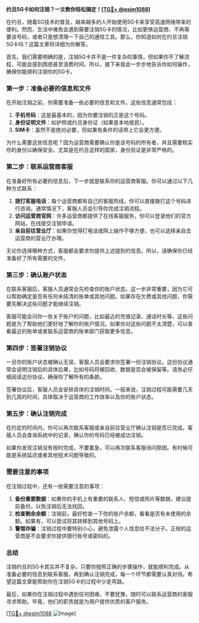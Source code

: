 **约旦5G卡如何注销？一文教你轻松搞定！[[TG💪+ @esim1088](https://t.me/s/esim1088)]**

在约旦，随着5G技术的普及，越来越多的人开始使用5G卡来享受高速网络带来的便利。然而，生活中难免会遇到需要注销5G卡的情况，比如更换运营商、不再需要该号码，或者只是想清理一下自己的通信工具。那么，你知道如何在约旦注销5G卡吗？这篇文章将详细为你解答。

首先，我们需要明确的是，注销5G卡并不是一件复杂的事情，但如果你不了解流程，可能会感到困惑甚至浪费时间。所以，接下来我会一步步地告诉你如何操作，确保你能顺利注销你的5G卡。

### 第一步：准备必要的信息和文件

在开始注销之前，你需要准备一些必要的信息和文件。这些信息通常包括：

1. **手机号码**：这是最基本的，因为你要注销的正是这个号码。
2. **身份证明文件**：如护照或约旦身份证（如果是本地居民）。
3. **SIM卡**：虽然不是绝对必要，但如果有条件的话带上它会更方便。

为什么需要这些信息呢？因为运营商需要确认你是该号码的所有者，并且需要核实你的身份以确保安全。尤其是在约旦这样的国家，身份验证是非常严格的。

### 第二步：联系运营商客服

在准备好所有必要的信息后，下一步就是联系你的运营商客服。你可以通过以下几种方式联系：

1. **拨打客服电话**：每个运营商都有自己的客服热线，你可以直接拨打这个号码进行咨询。通常情况下，客服人员会引导你完成注销流程。
2. **访问运营商官网**：许多运营商都提供了在线客服服务，你可以登录他们的官方网站，在线提交注销申请。
3. **亲自前往营业厅**：如果你觉得打电话或网上操作不够方便，也可以选择亲自去运营商的营业厅办理。

无论你选择哪种方式，客服都会要求你提供上述提到的信息。所以，请确保你已经准备好了所有需要的文件。

### 第三步：确认账户状态

在联系客服后，客服人员通常会先检查你的账户状态。这一步非常重要，因为它可以帮助确定是否有任何未结清的账单或其他问题。如果存在欠费或其他问题，你需要先解决这些问题才能继续注销。

客服可能会问你一些关于账户的问题，比如最近的充值记录、通话时长等。这些问题是为了帮助他们更好地了解你的账户情况。如果你对这些问题不太清楚，可以查看最近的账单或者联系运营商的账单部门获取更多信息。

### 第四步：签署注销协议

一旦你的账户状态被确认无误，客服人员会要求你签署一份注销协议。这份协议通常会说明注销后的具体后果，比如号码将被回收、数据是否会被保留等。请务必仔细阅读这份协议，确保你了解所有的条款。

签署协议后，客服人员会安排具体的注销时间。一般来说，注销过程可能需要几天到几周的时间，具体取决于运营商的工作效率以及你的账户状态。

### 第五步：确认注销完成

在约定的时间内，你可以再次联系客服或亲自前往营业厅确认注销是否已完成。客服人员会查询系统中的记录，确认你的号码已经被成功注销。

如果你发现注销没有按时完成，不要着急，可以再次联系客服询问原因。有时候可能是系统延迟或者其他技术问题导致的。

### 需要注意的事项

在注销过程中，还有一些需要注意的事项：

1. **备份重要数据**：如果你的手机上有重要的联系人、短信或照片等数据，建议提前备份，以免注销后无法找回。
2. **检查剩余余额**：注销前，最好检查一下你的账户余额，看看是否有未使用的余额。如果有，可以尝试将其转移到其他号码上。
3. **警惕诈骗**：注销过程中要特别小心，避免泄露个人信息给不法分子。正规的运营商是不会要求你提供银行账号或密码的。

### 总结

注销约旦的5G卡其实并不复杂，只要你按照正确的步骤操作，就能顺利完成。从准备必要的信息到联系客服，再到确认注销完成，每一个环节都需要认真对待。希望这篇文章能帮助你在注销5G卡的过程中少走弯路。

最后，如果你在注销过程中遇到任何困难，不要犹豫，随时可以联系运营商的客服寻求帮助。毕竟，他们的职责就是为用户提供优质的客户服务。

[[TG💪+ @esim1088](https://t.me/s/esim1088) ![Image](https://i.postimg.cc/4NQfJmqS/Snipaste-2025-05-13-00-14-12.png)]